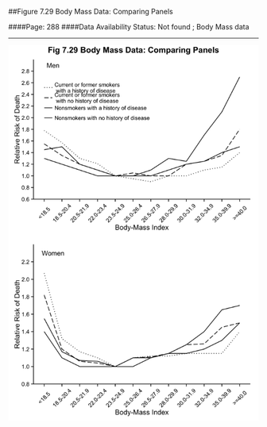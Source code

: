 ##Figure 7.29 Body Mass Data: Comparing Panels

####Page: 288
####Data Availability Status: Not found ; Body Mass data
***
![`Body Mass Data: Comparing Panels`](fig07-29_body-mass-data-comparing-panels.png)


